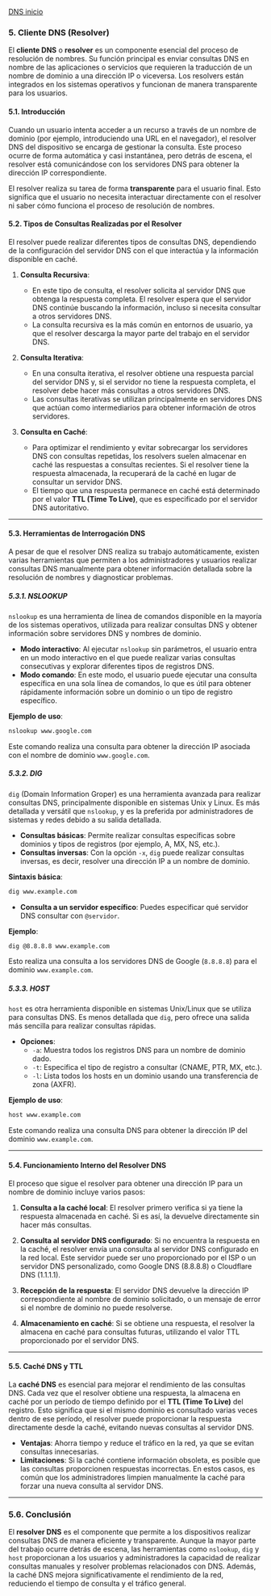 [DNS inicio](./SR03.md)

### **5. Cliente DNS (Resolver)**

El **cliente DNS** o **resolver** es un componente esencial del proceso de resolución de nombres. Su función principal es enviar consultas DNS en nombre de las aplicaciones o servicios que requieren la traducción de un nombre de dominio a una dirección IP o viceversa. Los resolvers están integrados en los sistemas operativos y funcionan de manera transparente para los usuarios.

#### **5.1. Introducción**

Cuando un usuario intenta acceder a un recurso a través de un nombre de dominio (por ejemplo, introduciendo una URL en el navegador), el resolver DNS del dispositivo se encarga de gestionar la consulta. Este proceso ocurre de forma automática y casi instantánea, pero detrás de escena, el resolver está comunicándose con los servidores DNS para obtener la dirección IP correspondiente.

El resolver realiza su tarea de forma **transparente** para el usuario final. Esto significa que el usuario no necesita interactuar directamente con el resolver ni saber cómo funciona el proceso de resolución de nombres.

#### **5.2. Tipos de Consultas Realizadas por el Resolver**

El resolver puede realizar diferentes tipos de consultas DNS, dependiendo de la configuración del servidor DNS con el que interactúa y la información disponible en caché.

1. **Consulta Recursiva**: 
   - En este tipo de consulta, el resolver solicita al servidor DNS que obtenga la respuesta completa. El resolver espera que el servidor DNS continúe buscando la información, incluso si necesita consultar a otros servidores DNS.
   - La consulta recursiva es la más común en entornos de usuario, ya que el resolver descarga la mayor parte del trabajo en el servidor DNS.

2. **Consulta Iterativa**:
   - En una consulta iterativa, el resolver obtiene una respuesta parcial del servidor DNS y, si el servidor no tiene la respuesta completa, el resolver debe hacer más consultas a otros servidores DNS.
   - Las consultas iterativas se utilizan principalmente en servidores DNS que actúan como intermediarios para obtener información de otros servidores.

3. **Consulta en Caché**:
   - Para optimizar el rendimiento y evitar sobrecargar los servidores DNS con consultas repetidas, los resolvers suelen almacenar en caché las respuestas a consultas recientes. Si el resolver tiene la respuesta almacenada, la recuperará de la caché en lugar de consultar un servidor DNS.
   - El tiempo que una respuesta permanece en caché está determinado por el valor **TTL (Time To Live)**, que es especificado por el servidor DNS autoritativo.

---

#### **5.3. Herramientas de Interrogación DNS**

A pesar de que el resolver DNS realiza su trabajo automáticamente, existen varias herramientas que permiten a los administradores y usuarios realizar consultas DNS manualmente para obtener información detallada sobre la resolución de nombres y diagnosticar problemas.

##### **5.3.1. NSLOOKUP**

`nslookup` es una herramienta de línea de comandos disponible en la mayoría de los sistemas operativos, utilizada para realizar consultas DNS y obtener información sobre servidores DNS y nombres de dominio.

- **Modo interactivo**: Al ejecutar `nslookup` sin parámetros, el usuario entra en un modo interactivo en el que puede realizar varias consultas consecutivas y explorar diferentes tipos de registros DNS.
- **Modo comando**: En este modo, el usuario puede ejecutar una consulta específica en una sola línea de comandos, lo que es útil para obtener rápidamente información sobre un dominio o un tipo de registro específico.

**Ejemplo de uso**:
```bash
nslookup www.google.com
```
Este comando realiza una consulta para obtener la dirección IP asociada con el nombre de dominio `www.google.com`.

##### **5.3.2. DIG**

`dig` (Domain Information Groper) es una herramienta avanzada para realizar consultas DNS, principalmente disponible en sistemas Unix y Linux. Es más detallada y versátil que `nslookup`, y es la preferida por administradores de sistemas y redes debido a su salida detallada.

- **Consultas básicas**: Permite realizar consultas específicas sobre dominios y tipos de registros (por ejemplo, A, MX, NS, etc.).
- **Consultas inversas**: Con la opción `-x`, `dig` puede realizar consultas inversas, es decir, resolver una dirección IP a un nombre de dominio.

**Sintaxis básica**:
```bash
dig www.example.com
```

- **Consulta a un servidor específico**: Puedes especificar qué servidor DNS consultar con `@servidor`.

**Ejemplo**:
```bash
dig @8.8.8.8 www.example.com
```
Esto realiza una consulta a los servidores DNS de Google (`8.8.8.8`) para el dominio `www.example.com`.

##### **5.3.3. HOST**

`host` es otra herramienta disponible en sistemas Unix/Linux que se utiliza para consultas DNS. Es menos detallada que `dig`, pero ofrece una salida más sencilla para realizar consultas rápidas.

- **Opciones**:
  - `-a`: Muestra todos los registros DNS para un nombre de dominio dado.
  - `-t`: Especifica el tipo de registro a consultar (CNAME, PTR, MX, etc.).
  - `-l`: Lista todos los hosts en un dominio usando una transferencia de zona (AXFR).

**Ejemplo de uso**:
```bash
host www.example.com
```
Este comando realiza una consulta DNS para obtener la dirección IP del dominio `www.example.com`.

---

#### **5.4. Funcionamiento Interno del Resolver DNS**

El proceso que sigue el resolver para obtener una dirección IP para un nombre de dominio incluye varios pasos:

1. **Consulta a la caché local**: El resolver primero verifica si ya tiene la respuesta almacenada en caché. Si es así, la devuelve directamente sin hacer más consultas.
   
2. **Consulta al servidor DNS configurado**: Si no encuentra la respuesta en la caché, el resolver envía una consulta al servidor DNS configurado en la red local. Este servidor puede ser uno proporcionado por el ISP o un servidor DNS personalizado, como Google DNS (8.8.8.8) o Cloudflare DNS (1.1.1.1).

3. **Recepción de la respuesta**: El servidor DNS devuelve la dirección IP correspondiente al nombre de dominio solicitado, o un mensaje de error si el nombre de dominio no puede resolverse.

4. **Almacenamiento en caché**: Si se obtiene una respuesta, el resolver la almacena en caché para consultas futuras, utilizando el valor TTL proporcionado por el servidor DNS.

---

#### **5.5. Caché DNS y TTL**

La **caché DNS** es esencial para mejorar el rendimiento de las consultas DNS. Cada vez que el resolver obtiene una respuesta, la almacena en caché por un período de tiempo definido por el **TTL (Time To Live)** del registro. Esto significa que si el mismo dominio es consultado varias veces dentro de ese período, el resolver puede proporcionar la respuesta directamente desde la caché, evitando nuevas consultas al servidor DNS.

- **Ventajas**: Ahorra tiempo y reduce el tráfico en la red, ya que se evitan consultas innecesarias.
- **Limitaciones**: Si la caché contiene información obsoleta, es posible que las consultas proporcionen respuestas incorrectas. En estos casos, es común que los administradores limpien manualmente la caché para forzar una nueva consulta al servidor DNS.

---

### **5.6. Conclusión**

El **resolver DNS** es el componente que permite a los dispositivos realizar consultas DNS de manera eficiente y transparente. Aunque la mayor parte del trabajo ocurre detrás de escena, las herramientas como `nslookup`, `dig` y `host` proporcionan a los usuarios y administradores la capacidad de realizar consultas manuales y resolver problemas relacionados con DNS. Además, la caché DNS mejora significativamente el rendimiento de la red, reduciendo el tiempo de consulta y el tráfico general.
